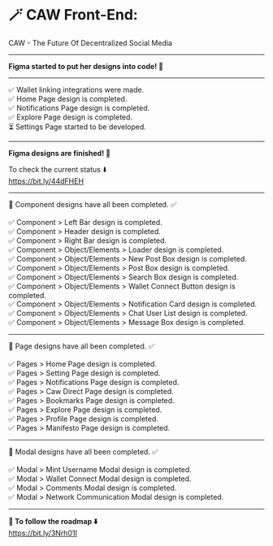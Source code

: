 # 🪄 CAW Front-End:
CAW - The Future Of Decentralized Social Media


---

**Figma started to put her designs into code! 🚧**

---
✅ Wallet linking integrations were made.
<br/>✅ Home Page design is completed.
<br/>✅ Notifications Page design is completed.
<br/>✅ Explore Page design is completed.
<br/>⏳ Settings Page started to be developed. 

---

**Figma designs are finished! 🎉**

To check the current status ⬇️
<br/> https://bit.ly/44dFHEH <br/>

---
🎉 Component designs have all been completed. ✅ <br/>
<br/> ✅ Component > Left Bar design is completed.
<br/> ✅ Component > Header design is completed.
<br> ✅ Component > Right Bar design is completed.
<br> ✅ Component > Object/Elements > Loader design is completed.
<br/> ✅ Component > Object/Elements > New Post Box design is completed.
<br/> ✅ Component > Object/Elements > Post Box design is completed.
<br/> ✅ Component > Object/Elements > Search Box design is completed.
<br/> ✅ Component > Object/Elements > Wallet Connect Button design is completed.
<br/> ✅ Component > Object/Elements > Notification Card design is completed.
<br/> ✅ Component > Object/Elements > Chat User List design is completed.
<br/> ✅ Component > Object/Elements >  Message Box design is completed.

---
🎉 Page designs have all been completed. ✅ <br/>
<br/> ✅ Pages > Home Page design is completed. 
<br/> ✅ Pages > Setting Page design is completed.
<br/> ✅ Pages > Notifications Page design is completed.
<br/> ✅ Pages > Caw Direct Page design is completed.
<br/> ✅ Pages > Bookmarks Page design is completed.
<br/> ✅ Pages > Explore Page design is completed.
<br/> ✅ Pages > Profile Page design is completed.
<br/> ✅ Pages > Manifesto Page design is completed.

---

🎉 Modal designs have all been completed. ✅ <br/>
<br/> ✅ Modal > Mint Username Modal design is completed.
<br/> ✅ Modal > Wallet Connect Modal design is completed.
<br/> ✅ Modal > Comments Modal design is completed.
<br/> ✅ Modal > Network Communication Modal design is completed.


---
**🚀 To follow the roadmap ⬇️**
<br/>  https://bit.ly/3Nrh01I


